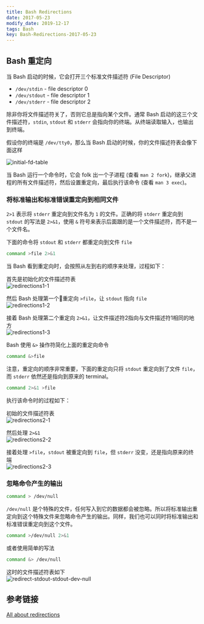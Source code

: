 ```yaml
---
title: Bash Redirections
date: 2017-05-23
modify_date: 2019-12-17
tags: Bash
key: Bash-Redirections-2017-05-23
---
```


## Bash 重定向

当 Bash 启动的时候，它会打开三个标准文件描述符 (File Descriptor)

- `/dev/stdin` - file descriptor 0
- `/dev/stdout` - file descriptor 1
- `/dev/stderr` - file descriptor 2

除非你将文件描述符关了，否则它总是指向某个文件。通常 Bash 启动的这三个文件描述符，`stdin`, `stdout` 和 `stderr` 会指向你的终端。从终端读取输入，也输出到终端。

<!--more-->

假设你的终端是 `/dev/tty0`，那么当 Bash 启动的时候，你的文件描述符表会像下面这样

![initial-fd-table](https://catonmat.net/images/bash-redirections/initial-fd-table.png)

当 Bash 运行一个命令时，它会 folk 出一个子进程 (查看 `man 2 fork`)，继承父进程的所有文件描述符，然后设置重定向，最后执行该命令 (查看 `man 3 exec`)。

### 将标准输出和标准错误重定向到相同文件

`2>1` 表示将 `stderr` 重定向到文件名为 `1` 的文件。正确的将 `stderr` 重定向到 `stdout` 的写法是 `2>&1`，使用 `&` 符号来表示后面跟的是一个文件描述符，而不是一个文件名。

下面的命令将 `stdout` 和 `stderr` 都重定向到文件 `file`

```bash
command >file 2>&1
```

当 Bash 看到重定向时，会按照从左到右的顺序来处理，过程如下：

首先是初始化的文件描述符表  
![redirections1-1](https://catonmat.net/images/bash-redirections/initial-fd-table.png)
 
然后 Bash 处理第一个重定向 `>file`，让 `stdout` 指向 `file`  
![redirections1-2](https://catonmat.net/images/bash-redirections/redirect-stdout.png)

接着 Bash 处理第二个重定向 `2>&1`，让文件描述符2指向与文件描述符1相同的地方  
![redirections1-3](https://catonmat.net/images/bash-redirections/redirect-stdout-stderr.png)

Bash 使用 `&>` 操作符简化上面的重定向命令

```bash
command &>file
```

注意，重定向的顺序非常重要，下面的重定向只将 `stdout` 重定向到了文件 `file`，而 `stderr` 依然还是指向到原来的 terminal。

```bash
command 2>&1 >file
```
执行该命令时的过程如下：

初始的文件描述符表  
![redirections2-1](https://catonmat.net/images/bash-redirections/initial-fd-table.png)

然后处理 `2>&1`  
![redirections2-2](https://catonmat.net/images/bash-redirections/duplicate-stderr-stdout.png)

接着处理 `>file`，`stdout` 被重定向到 `file`，但 `stderr` 没变，还是指向原来的终端  
![redirections2-3](https://catonmat.net/images/bash-redirections/duplicate-stderr-stdout-stdout-file.png)

### 忽略命令产生的输出

```bash
command > /dev/null
```

`/dev/null` 是个特殊的文件，任何写入到它的数据都会被忽略。所以将标准输出重定向到这个特殊文件来忽略命令产生的输出。同样，我们也可以同时将标准输出和标准错误重定向到这个文件。

```bash
command >/dev/null 2>&1
```

或者使用简单的写法

```bash
command &> /dev/null
```

这时的文件描述符表如下  
![redirect-stdout-stdout-dev-null](https://catonmat.net/images/bash-redirections/redirect-stdout-stderr-dev-null.png)

## 参考链接

[All about redirections](https://catonmat.net/bash-one-liners-explained-part-three)